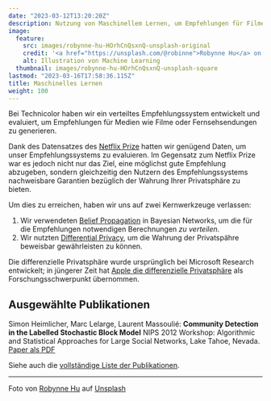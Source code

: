 ```yaml
---
date: "2023-03-12T13:20:20Z"
description: Nutzung von Maschinellem Lernen, um Empfehlungen für Filme zu generieren, ohne dass die Nutzenden ihre persönlichen Bewertungen der Filme austauschen müssen
image:
  feature: 
    src: images/robynne-hu-HOrhCnQsxnQ-unsplash-original
    credit: '<a href="https://unsplash.com/@robinne">Robynne Hu</a> on <a href="https://unsplash.com/photos/HOrhCnQsxnQ">Unsplash</a>'
    alt: Illustration von Machine Learning
  thumbnail: images/robynne-hu-HOrhCnQsxnQ-unsplash-square
lastmod: "2023-03-16T17:58:36.115Z"
title: Maschinelles Lernen
weight: 100
---
```


Bei Technicolor haben wir ein verteiltes Empfehlungssystem entwickelt und evaluiert, um Empfehlungen für Medien wie Filme oder Fernsehsendungen zu generieren.

Dank des Datensatzes des [Netflix Prize](https://www.kaggle.com/datasets/netflix-inc/netflix-prize-data) hatten wir genügend Daten, um unser Empfehlungssystems zu evaluieren. Im Gegensatz zum Netflix Prize war es jedoch nicht nur das Ziel, eine möglichst gute Empfehlung abzugeben, sondern gleichzeitig den Nutzern des Empfehlungssystems nachweisbare Garantien bezüglich der Wahrung Ihrer Privatsphäre zu bieten.

Um dies zu erreichen, haben wir uns auf zwei Kernwerkzeuge verlassen:

1. Wir verwendeten [Belief Propagation](https://en.wikipedia.org/wiki/Belief_propagation) in Bayesian Networks, um die für die Empfehlungen notwendigen Berechnungen *zu verteilen*.
2. Wir nutzten [Differential Privacy](https://de.wikipedia.org/wiki/Differential_Privacy), um die Wahrung der Privatspähre beweisbar gewährleisten zu können.

Die differenzielle Privatsphäre wurde ursprünglich bei Microsoft Research entwickelt; in jüngerer Zeit hat [Apple die differenzielle Privatsphäre](https://machinelearning.apple.com/research/learning-with-privacy-at-scale) als Forschungsschwerpunkt übernommen.

## Ausgewählte Publikationen

Simon Heimlicher, Marc Lelarge, Laurent Massoulié:
**Community Detection in the Labelled Stochastic Block Model**
NIPS 2012 Workshop: Algorithmic and Statistical Approaches for Large Social Networks, Lake Tahoe, Nevada.
[Paper als PDF](/research/publications/heimlicher_community-labelled-sbm_nips12.pdf)

Siehe auch die [vollständige Liste der Publikationen](/research/publications/).

----

Foto von <a href="https://unsplash.com/@robinne">Robynne Hu</a> auf <a href="https://unsplash.com/photos/HOrhCnQsxnQ">Unsplash</a>
